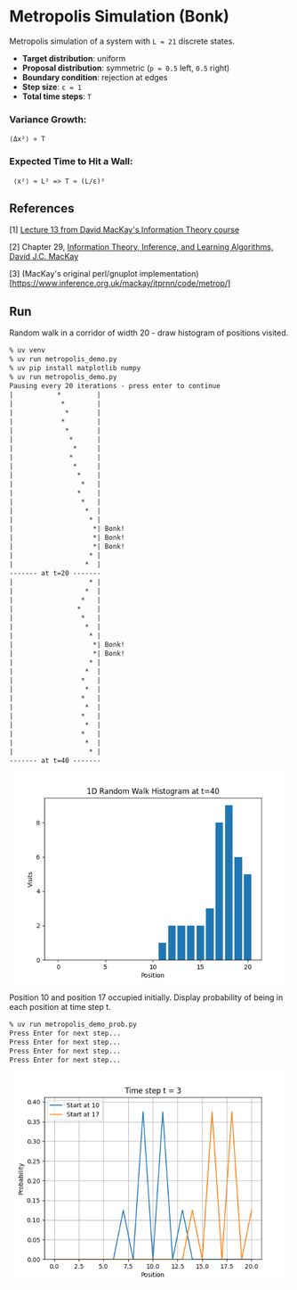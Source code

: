 Metropolis Simulation (Bonk)
=====================

Metropolis simulation of a system with `L = 21` discrete states.

- **Target distribution**: uniform  
- **Proposal distribution**: symmetric (`p = 0.5` left, `0.5` right)  
- **Boundary condition**: rejection at edges  
- **Step size**: `ε = 1`  
- **Total time steps**: `T`

### Variance Growth:
```
⟨Δx²⟩ ∝ T
```

### Expected Time to Hit a Wall:
```
 ⟨x²⟩ ≈ L² => T ≈ (L/ε)²
```

References
----------

[1] [Lecture 13 from David MacKay's Information Theory course](https://videolectures.net/videos/mackay_course_13)

[2] Chapter 29, [Information Theory, Inference, and Learning Algorithms, David J.C. MacKay](https://www.inference.org.uk/mackay/Book.html)

[3] (MacKay's original perl/gnuplot implementation)[https://www.inference.org.uk/mackay/itprnn/code/metrop/]


Run
---

Random walk in a corridor of width 20 - draw histogram of positions visited.
```
% uv venv
% uv run metropolis_demo.py
% uv pip install matplotlib numpy
% uv run metropolis_demo.py
Pausing every 20 iterations - press enter to continue
|           *         |
|            *        |
|             *       |
|            *        |
|             *       |
|              *      |
|               *     |
|              *      |
|               *     |
|                *    |
|                 *   |
|                *    |
|                 *   |
|                  *  |
|                   * |
|                    *| Bonk!
|                    *| Bonk!
|                    *| Bonk!
|                   * |
|                  *  |
------- at t=20 -------
|                   * |
|                  *  |
|                 *   |
|                *    |
|                 *   |
|                  *  |
|                   * |
|                    *| Bonk!
|                    *| Bonk!
|                   * |
|                  *  |
|                 *   |
|                  *  |
|                 *   |
|                  *  |
|                 *   |
|                  *  |
|                 *   |
|                  *  |
|                   * |
------- at t=40 -------
```
![PNG](https://raw.githubusercontent.com/jesper-olsen/mackay/main/Assets/Figure_1.png)

Position 10 and position 17 occupied initially.
Display probability of being in each position at time step t.
```
% uv run metropolis_demo_prob.py
Press Enter for next step...
Press Enter for next step...
Press Enter for next step...
Press Enter for next step...
```
![PNG](https://raw.githubusercontent.com/jesper-olsen/mackay/main/Assets/Figure_2.png)
